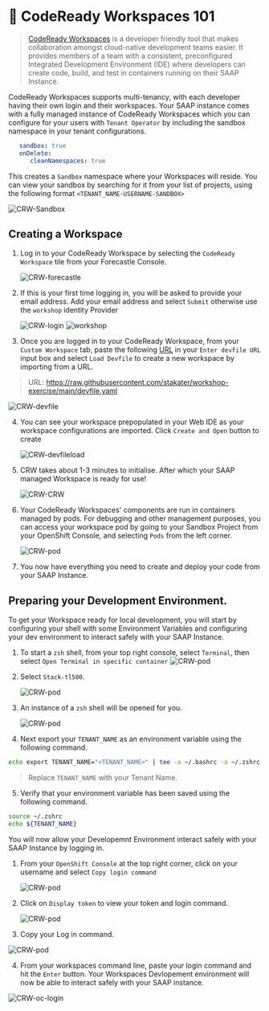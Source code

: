 # 🦄 CodeReady Workspaces 101

> [CodeReady Workspaces](https://www.redhat.com/en/technologies/jboss-middleware/codeready-workspaces) is a developer friendly tool that makes collaboration amongst cloud-native development teams easier. It provides members of a team with a consistent, preconfigured Integrated Development Environment (IDE) where developers can create code, build, and test in containers running on their SAAP Instance.

CodeReady Workspaces supports multi-tenancy, with each developer having their own login and their workspaces. Your SAAP instance comes with a fully managed instance of CodeReady Workspaces which you can configure  for your users with `Tenant Operator` by including the sandbox namespace in your tenant configurations.

````yaml
   sandbox: true
   onDelete:
      cleanNamespaces: true
````

This creates a `Sandbox` namespace where your Workspaces will reside. You can view your sandbox by searching for it from your list of projects, using the following format `<TENANT_NAME-USERNAME-SANDBOX>`

   ![CRW-Sandbox](./images/CRW-sandbox.png)


## Creating a Workspace

1. Log in to your CodeReady Workspace by selecting the `CodeReady Workspace` tile from your Forecastle Console.

   ![CRW-forecastle](./images/CRW-forecastle.png)


2. If this is your first time logging in, you will be asked to provide your email address. Add your email address and select `Submit` otherwise use the `workshop` identity Provider

   ![CRW-login](./images/CRW-login.png)
   ![workshop](./images/login.png)

3. Once you are logged in to your CodeReady Workspace, from your `Custom Workspace` tab, paste the following [URL](https://raw.githubusercontent.com/stakater/workshop-exercise/main/devfile.yaml) in your `Enter devfile URL` input box and select `Load Devfile` to create a new workspace by importing from a URL.

> URL: https://raw.githubusercontent.com/stakater/workshop-exercise/main/devfile.yaml

   ![CRW-devfile](./images/CRW-devfile.png)

4. You can see your workspace prepopulated in your Web IDE as your workspace configurations are imported. Click `Create and Open` button to create

   ![CRW-devfileload](./images/CRW-devfileload.png)
   
5. CRW takes about 1-3 minutes to initialise. After which your SAAP managed Workspace is ready for use!

   ![CRW-CRW](./images/CRW-CRW.png)


6. Your CodeReady Workspaces' components are run in containers managed by pods. For debugging and other management purposes, you can access your workspace pod by going to your Sandbox Project from your OpenShift Console, and selecting `Pods` from the left corner.


   ![CRW-pod](./images/CRW-pod.png)

7. You now have everything you need to create and deploy your code from your SAAP Instance. 



## Preparing your Development Environment.

To get your Workspace ready for local development, you will start by configuring your shell with some Environment Variables and configuring your dev environment to interact safely with your SAAP Instance.

1. To start a `zsh` shell, from your top right console, select `Terminal`, then select `Open Terminal in specific container`
   ![CRW-pod](./images/CRW-container.png)


2. Select `Stack-tl500`.

   ![CRW-pod](./images/CRW-stack.png)


3. An instance of a `zsh` shell will be opened for you.

   ![CRW-pod](./images/CRW-terminal.png)


4. Next export your `TENANT_NAME` as an environment variable using the following command.

````bash
echo export TENANT_NAME="<TENANT_NAME>" | tee -a ~/.bashrc -a ~/.zshrc

````
> Replace `TENANT_NAME` with your Tenant Name. 

5. Verify that your environment variable has been saved using the following command.

````bash
source ~/.zshrc
echo ${TENANT_NAME}
````

You will now allow your Developemnt Environment interact safely with your SAAP Instance by logging in.

1. From your `OpenShift Console` at the top right corner, click on your username and select `Copy login command`

   ![CRW-pod](./images/CRW-logincmd.png)

2. Click on `Display token` to view your token and login command.

   ![CRW-pod](./images/CRW-display.png)

3. Copy your Log in command.

![CRW-pod](./images/CRW-token.png)

4. From your workspaces command line, paste your login command and hit the `Enter` button. Your Workspaces Devlopement environment will now be able to interact safely with your SAAP instance.

![CRW-oc-login](./images/CRW-oc-login.png)
